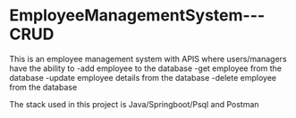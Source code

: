 # EmployeeManagementSystem---CRUD

This is an employee management system with APIS where users/managers have the ability to 
-add employee to the database
-get employee from the database
-update employee details from the database
-delete employee from the database

The stack used in this project is Java/Springboot/Psql and Postman
